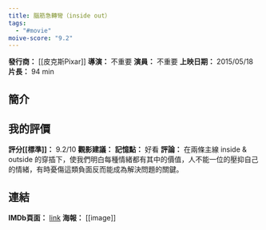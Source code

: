 ```yaml
---
title: 腦筋急轉彎（inside out）
tags:
  - "#movie"
moive-score: "9.2"
---
```

**發行商：** [[皮克斯Pixar]]
**導演：** 不重要
**演員：** 不重要
**上映日期：** 2015/05/18
**片長：** 94 min 

## 簡介


## 我的評價
**評分[[標準]]：** 9.2/10
**觀影建議：** 
**記憶點：** 好看
**評論：** 
在兩條主線 inside & outside 的穿插下，使我們明白每種情緒都有其中的價值，人不能一位的壓抑自己的情緒，有時憂傷這類負面反而能成為解決問題的關鍵。

## 連結
**IMDb頁面：** [link]()
**海報：** 
[[image]]